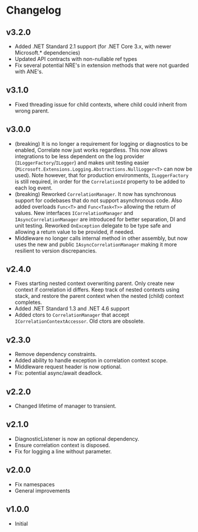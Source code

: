 # Changelog

## v3.2.0

- Added .NET Standard 2.1 support (for .NET Core 3.x, with newer Microsoft.* dependencies)
- Updated API contracts with non-nullable ref types
- Fix several potential NRE's in extension methods that were not guarded with ANE's.

## v3.1.0
- Fixed threading issue for child contexts, where child could inherit from wrong parent.

## v3.0.0

- (breaking) It is no longer a requirement for logging or diagnostics to be enabled, Correlate now just works regardless. This now allows integrations to be less dependent on the log provider (`ILoggerFactory`/`ILogger`) and makes unit testing easier (`Microsoft.Extensions.Logging.Abstractions.NullLogger<T>` can now be used). Note however, that for production environments, `ILoggerFactory` is still required, in order for the `CorrelationId` property to be added to each log event.
- (breaking) Reworked `CorrelationManager`. It now has synchronous support for codebases that do not support asynchronous code. Also added overloads `Func<T>` and `Func<Task<T>>` allowing the return of values. New interfaces `ICorrelationManager` and `IAsyncCorrelationManager` are introduced for better separation, DI and unit testing. Reworked `OnException` delegate to be type safe and allowing a return value to be provided, if needed.
- Middleware no longer calls internal method in other assembly, but now uses the new and public `IAsyncCorrelationManager` making it more resilient to version discrepancies.

## v2.4.0

- Fixes starting nested context overwriting parent. Only create new context if correlation id differs. Keep track of nested contexts using stack, and restore the parent context when the nested (child) context completes.
- Added .NET Standard 1.3 and .NET 4.6 support
- Added ctors to `CorrelationManager` that accept `ICorrelationContextAccessor`. Old ctors are obsolete.

## v2.3.0

- Remove dependency constraints.
- Added ability to handle exception in correlation context scope.
- Middleware request header is now optional.
- Fix: potential async/await deadlock.

## v2.2.0

- Changed lifetime of manager to transient.

## v2.1.0

- DiagnosticListener is now an optional dependency.
- Ensure correlation context is disposed.
- Fix for logging a line without parameter.

## v2.0.0

- Fix namespaces
- General improvements

## v1.0.0

- Initial
